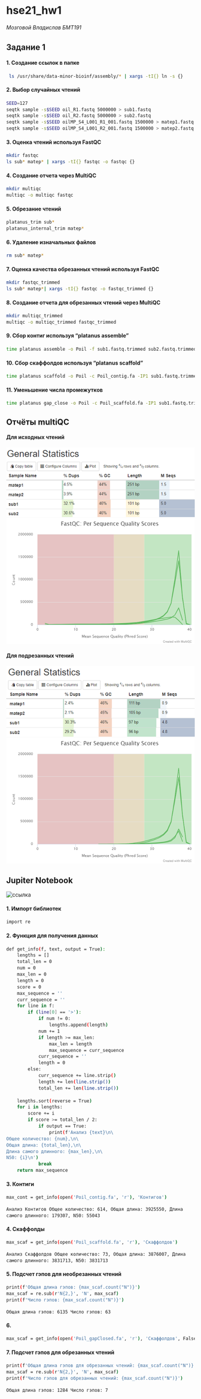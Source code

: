 # hse21_hw1
###### Мозговой Владислав БМТ191

## Задание 1

#### 1. Создание ссылок в папке
```bash
 ls /usr/share/data-minor-bioinf/assembly/* | xargs -tI{} ln -s {}
```
#### 2. Выбор случайных чтений
```bash
SEED=127
seqtk sample -s$SEED oil_R1.fastq 5000000 > sub1.fastq
seqtk sample -s$SEED oil_R2.fastq 5000000 > sub2.fastq
seqtk sample -s$SEED oilMP_S4_L001_R1_001.fastq 1500000 > matep1.fastq
seqtk sample -s$SEED oilMP_S4_L001_R2_001.fastq 1500000 > matep2.fastq
```
#### 3. Оценка чтений используя FastQC
```bash
mkdir fastqc
ls sub* matep* | xargs -tI{} fastqc -o fastqc {}
```
#### 4. Создание отчета через MultiQC
```bash
mkdir multiqc
multiqc -o multiqc fastqc
```
#### 5. Обрезание чтений
```bash
platanus_trim sub*
platanus_internal_trim matep*
```
#### 6. Удаление изначальных файлов
```bash
rm sub* matep*
```
#### 7. Оценка качества обрезанных чтений используя FastQC
```bash
mkdir fastqc_trimmed
ls sub* matep*| xargs -tI{} fastqc -o fastqc_trimmed {}
```
#### 8. Создание отчета для обрезанных чтений через MultiQC
```bash
mkdir multiqc_trimmed
multiqc -o multiqc_trimmed fastqc_trimmed
```
#### 9. Сбор контиг используя “platanus assemble”
```bash
time platanus assemble -o Poil -f sub1.fastq.trimmed sub2.fastq.trimmed 2> assemble.log
```
#### 10. Сбор скаффолдов используя “platanus scaffold”
```bash
time platanus scaffold -o Poil -c Poil_contig.fa -IP1 sub1.fastq.trimmed sub2.fastq.trimmed -OP2 matep1.fastq.int_trimmed matep2.fastq.int_trimmed 2> scaffold.log
```
#### 11. Уменьшение числа промежутков
```bash
time platanus gap_close -o Poil -c Poil_scaffold.fa -IP1 sub1.fastq.trimmed sub2.fastq.trimmed -OP2 matep1.fastq.int_trimmed matep2.fastq.int_trimmed 2> gapclose.log
```

## Отчёты multiQC
#### Для исходных чтений
![](https://github.com/Vladm0z/hse21_hw1/blob/main/images/General_Statistics_1.png)
![](https://github.com/Vladm0z/hse21_hw1/blob/main/images/Per_Sequence_Quality_Scores_1.png)

#### Для подрезанных чтений
![](https://github.com/Vladm0z/hse21_hw1/blob/main/images/General_Statistics_2.png)
![](https://github.com/Vladm0z/hse21_hw1/blob/main/images/Per_Sequence_Quality_Scores_2.png)

## Jupiter Notebook
![ссылка](https://github.com/Vladm0z/hse21_hw1/blob/main/source/hse21_hw1.ipynb)

#### 1. Импорт библиотек
```bash
import re
```

#### 2. Функция для получения данных
```bash
def get_info(f, text, output = True):
    lengths = []
    total_len = 0
    num = 0
    max_len = 0
    length = 0
    score = 0
    max_sequence = ''
    curr_sequence = ''
    for line in f:
        if (line[0] == '>'):
            if num != 0:
                lengths.append(length)
            num += 1
            if length >= max_len:
                max_len = length
                max_sequence = curr_sequence
            curr_sequence = ''
            length = 0
        else:
            curr_sequence += line.strip()
            length += len(line.strip())
            total_len += len(line.strip())
     
    lengths.sort(reverse = True) 
    for i in lengths:
        score += i
        if score >= total_len / 2:
            if output == True:
                print(f'Анализ {text}\n\
Общее количество: {num},\n\
Общая длина: {total_len},\n\
Длина самого длинного: {max_len},\n\
N50: {i}\n')
            break
    return max_sequence
```

#### 3. Контиги
```bash
max_cont = get_info(open('Poil_contig.fa', 'r'), 'Контигов')
```
`
Анализ Контигов
Общее количество: 614,
Общая длина: 3925550,
Длина самого длинного: 179307,
N50: 55043
`

#### 4. Скаффолды
```bash
max_scaf = get_info(open('Poil_scaffold.fa', 'r'), 'Скаффолдов')
```
`
Анализ Скаффолдов
Общее количество: 73,
Общая длина: 3876007,
Длина самого длинного: 3831713,
N50: 3831713
`

#### 5. Подсчет гэпов для необрезанных чтений
```bash
print(f'Общая длина гэпов: {max_scaf.count("N")}')
max_scaf = re.sub(r'N{2,}', 'N', max_scaf)
print(f'Число гэпов: {max_scaf.count("N")}')
```
`
Общая длина гэпов: 6135
Число гэпов: 63
`

#### 6.
```bash
max_scaf = get_info(open('Poil_gapClosed.fa', 'r'), 'Скаффолдов', False)
```


#### 7. Подсчет гэпов для обрезанных чтений
```bash
print(f'Общая длина гэпов для обрезанных чтений: {max_scaf.count("N")}')
max_scaf = re.sub(r'N{2,}', 'N', max_scaf)
print(f'Число гэпов для обрезанных чтений: {max_scaf.count("N")}')
```
`
Общая длина гэпов: 1284
Число гэпов: 7
`
